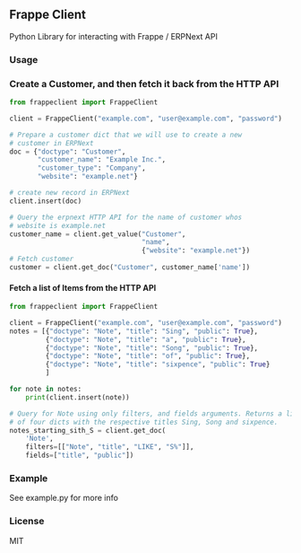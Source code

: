 ## Frappe Client

Python Library for interacting with Frappe / ERPNext API

### Usage

### Create a Customer, and then fetch it back from the HTTP API
```python
from frappeclient import FrappeClient

client = FrappeClient("example.com", "user@example.com", "password")

# Prepare a customer dict that we will use to create a new
# customer in ERPNext
doc = {"doctype": "Customer",
       "customer_name": "Example Inc.",
       "customer_type": "Company",
       "website": "example.net"}

# create new record in ERPNext
client.insert(doc)

# Query the erpnext HTTP API for the name of customer whos
# website is example.net
customer_name = client.get_value("Customer",
                                 "name",
                                 {"website": "example.net"})
# Fetch customer
customer = client.get_doc("Customer", customer_name['name'])
```

#### Fetch a list of Items from the HTTP API
```python
from frappeclient import FrappeClient

client = FrappeClient("example.com", "user@example.com", "password")
notes = [{"doctype": "Note", "title": "Sing", "public": True},
         {"doctype": "Note", "title": "a", "public": True},
         {"doctype": "Note", "title": "Song", "public": True},
         {"doctype": "Note", "title": "of", "public": True},
         {"doctype": "Note", "title": "sixpence", "public": True}
         ]

for note in notes:
    print(client.insert(note))

# Query for Note using only filters, and fields arguments. Returns a list
# of four dicts with the respective titles Sing, Song and sixpence.
notes_starting_sith_S = client.get_doc(
    'Note',
    filters=[["Note", "title", "LIKE", "S%"]],
    fields=["title", "public"])
```


### Example

See example.py for more info

### License

MIT
